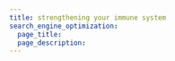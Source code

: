 ```yaml
---
title: strengthening your immune system
search_engine_optimization:
  page_title:
  page_description:
---
```

